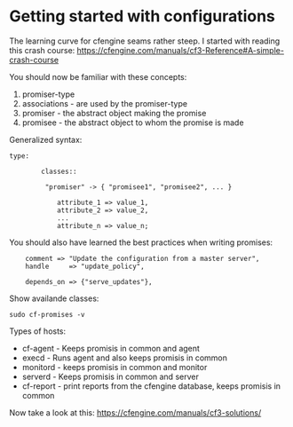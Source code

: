 # Getting started with configurations

The learning curve for cfengine seams rather steep. I started with reading this crash course: https://cfengine.com/manuals/cf3-Reference#A-simple-crash-course

You should now be familiar with these concepts:

 1. promiser-type
 1. associations - are used by the promiser-type
 1. promiser - the abstract object making the promise
 1. promisee - the abstract object to whom the promise is made


Generalized syntax:

```
type:
     
        classes::
     
         "promiser" -> { "promisee1", "promisee2", ... }
     
            attribute_1 => value_1,
            attribute_2 => value_2,
            ...
            attribute_n => value_n;
```

You should also have learned the best practices when writing promises:
```
    comment => "Update the configuration from a master server",
    handle     => "update_policy",

    depends_on => {"serve_updates"},

```

Show availande classes:
```
sudo cf-promises -v
```

Types of hosts:

 * cf-agent - Keeps promisis in common and agent
 * execd - Runs agent and also keeps promisis in common
 * monitord - keeps promisis in common and monitor
 * serverd - Keeps promisis in common and server
 * cf-report - print reports from the cfengine database, keeps promisis in common

Now take a look at this: https://cfengine.com/manuals/cf3-solutions/
